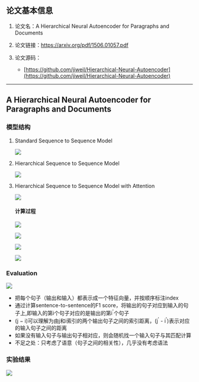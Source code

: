 ## 论文基本信息
1. 论文名：A Hierarchical Neural Autoencoder for Paragraphs and Documents

2. 论文链接：https://arxiv.org/pdf/1506.01057.pdf

3. 论文源码：
    - [https://github.com/jiweil/Hierarchical-Neural-Autoencoder](https://github.com/jiweil/Hierarchical-Neural-Autoencoder)



---

## A Hierarchical Neural Autoencoder for Paragraphs and Documents



### 模型结构

1. Standard Sequence to Sequence Model
 
    ![](http://ww1.sinaimg.cn/mw690/b3beb1ffgy1g2a70e2jrhj214a0h8ain.jpg)
   

2. Hierarchical Sequence to Sequence Model
   
    ![](http://ww1.sinaimg.cn/mw690/b3beb1ffgy1g2a8chlzljj21be0qmqfx.jpg)
   
3. Hierarchical Sequence to Sequence Model with Attention

    ![](http://ww1.sinaimg.cn/mw690/b3beb1ffgy1g2a8dutm3ej21de0qi7ia.jpg)

    #### 计算过程

    ![](http://ww1.sinaimg.cn/mw690/b3beb1ffgy1g2a8h5s9shj20ls02u74e.jpg)

    ![](http://ww1.sinaimg.cn/mw690/b3beb1ffgy1g2a8ie1fhnj20bm03uaa5.jpg)

    ![](http://ww1.sinaimg.cn/mw690/b3beb1ffgy1g2a8jbvu52j20es04wt8u.jpg)
    
    ![](http://ww1.sinaimg.cn/mw690/b3beb1ffgy1g2a8jwv90tj20lk0b4dgk.jpg)

### Evaluation

![](http://ww1.sinaimg.cn/mw690/b3beb1ffgy1g2a8odnib4j20k005qt8y.jpg)

- 把每个句子（输出和输入）都表示成一个特征向量，并按顺序标注index
- 通过计算sentence-to-sentence的F1 score，将输出的句子对应到输入的句子上,即输入的第i个句子对应的是输出的第i<sup>'</sup>个句子
- (j − i)可以理解为由j和i索引的两个输出句子之间的索引距离，(j<sup>'</sup> - i<sup>'</sup>)表示对应的输入句子之间的距离
- 如果没有输入句子与输出句子相对应，则会随机找一个输入句子与其匹配计算
- 不足之处：只考虑了语意（句子之间的相关性），几乎没有考虑语法

### 实验结果
  
![](http://ww1.sinaimg.cn/mw690/b3beb1ffgy1g2a9id54spj21520aojtw.jpg)